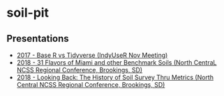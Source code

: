 # soil-pit

## Presentations

- [2017 - Base R vs Tidyverse (IndyUseR Nov Meeting)](https://smroecker.github.io/soil-pit/2017_tidyverse_article.html)
- [2018 - 31 Flavors of Miami and other Benchmark Soils (North CentraL NCSS Regional Conference, Brookings, SD)](https://smroecker.github.io/soil-pit/2018_ncss_flavors_prez.html)
- [2018 - Looking Back: The History of Soil Survey Thru Metrics (North Central NCSS Regional Conference, Brookings, SD)](https://smroecker.github.io/soil-pit/2018_ncss_metrics_poster.html)
